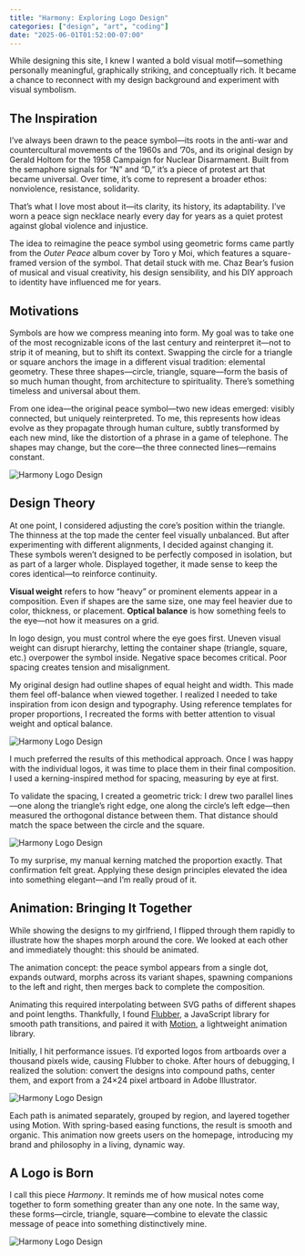 ```yaml
---
title: "Harmony: Exploring Logo Design"
categories: ["design", "art", "coding"]
date: "2025-06-01T01:52:00-07:00"
---
```


While designing this site, I knew I wanted a bold visual motif—something personally meaningful, graphically striking, and conceptually rich. It became a chance to reconnect with my design background and experiment with visual symbolism.

## The Inspiration

I’ve always been drawn to the peace symbol—its roots in the anti-war and countercultural movements of the 1960s and ’70s, and its original design by Gerald Holtom for the 1958 Campaign for Nuclear Disarmament. Built from the semaphore signals for “N” and “D,” it’s a piece of protest art that became universal. Over time, it’s come to represent a broader ethos: nonviolence, resistance, solidarity.

That’s what I love most about it—its clarity, its history, its adaptability. I’ve worn a peace sign necklace nearly every day for years as a quiet protest against global violence and injustice.

The idea to reimagine the peace symbol using geometric forms came partly from the _Outer Peace_ album cover by Toro y Moi, which features a square-framed version of the symbol. That detail stuck with me. Chaz Bear’s fusion of musical and visual creativity, his design sensibility, and his DIY approach to identity have influenced me for years.

## Motivations

Symbols are how we compress meaning into form. My goal was to take one of the most recognizable icons of the last century and reinterpret it—not to strip it of meaning, but to shift its context. Swapping the circle for a triangle or square anchors the image in a different visual tradition: elemental geometry. These three shapes—circle, triangle, square—form the basis of so much human thought, from architecture to spirituality. There’s something timeless and universal about them.

From one idea—the original peace symbol—two new ideas emerged: visibly connected, but uniquely reinterpreted. To me, this represents how ideas evolve as they propagate through human culture, subtly transformed by each new mind, like the distortion of a phrase in a game of telephone. The shapes may change, but the core—the three connected lines—remains constant.

![Harmony Logo Design](../../assets/writing/harmony-exploring-logo-design/outlines.png)

## Design Theory

At one point, I considered adjusting the core’s position within the triangle. The thinness at the top made the center feel visually unbalanced. But after experimenting with different alignments, I decided against changing it. These symbols weren’t designed to be perfectly composed in isolation, but as part of a larger whole. Displayed together, it made sense to keep the cores identical—to reinforce continuity.

**Visual weight** refers to how “heavy” or prominent elements appear in a composition. Even if shapes are the same size, one may feel heavier due to color, thickness, or placement. **Optical balance** is how something feels to the eye—not how it measures on a grid.

In logo design, you must control where the eye goes first. Uneven visual weight can disrupt hierarchy, letting the container shape (triangle, square, etc.) overpower the symbol inside. Negative space becomes critical. Poor spacing creates tension and misalignment.

My original design had outline shapes of equal height and width. This made them feel off-balance when viewed together. I realized I needed to take inspiration from icon design and typography. Using reference templates for proper proportions, I recreated the forms with better attention to visual weight and optical balance.

![Harmony Logo Design](../../assets/writing/harmony-exploring-logo-design/visual-weight.png)

I much preferred the results of this methodical approach. Once I was happy with the individual logos, it was time to place them in their final composition. I used a kerning-inspired method for spacing, measuring by eye at first.

To validate the spacing, I created a geometric trick: I drew two parallel lines—one along the triangle’s right edge, one along the circle’s left edge—then measured the orthogonal distance between them. That distance should match the space between the circle and the square.

![Harmony Logo Design](../../assets/writing/harmony-exploring-logo-design/kerning.png)

To my surprise, my manual kerning matched the proportion exactly. That confirmation felt great. Applying these design principles elevated the idea into something elegant—and I’m really proud of it.

## Animation: Bringing It Together

While showing the designs to my girlfriend, I flipped through them rapidly to illustrate how the shapes morph around the core. We looked at each other and immediately thought: this should be animated.

The animation concept: the peace symbol appears from a single dot, expands outward, morphs across its variant shapes, spawning companions to the left and right, then merges back to complete the composition.

Animating this required interpolating between SVG paths of different shapes and point lengths. Thankfully, I found [Flubber](https://github.com/veltman/flubber), a JavaScript library for smooth path transitions, and paired it with [Motion](https://motion.dev), a lightweight animation library.

Initially, I hit performance issues. I’d exported logos from artboards over a thousand pixels wide, causing Flubber to choke. After hours of debugging, I realized the solution: convert the designs into compound paths, center them, and export from a 24×24 pixel artboard in Adobe Illustrator.

![Harmony Logo Design](../../assets/writing/harmony-exploring-logo-design/animation.webp)

Each path is animated separately, grouped by region, and layered together using Motion. With spring-based easing functions, the result is smooth and organic. This animation now greets users on the homepage, introducing my brand and philosophy in a living, dynamic way.

## A Logo is Born

I call this piece _Harmony_. It reminds me of how musical notes come together to form something greater than any one note. In the same way, these forms—circle, triangle, square—combine to elevate the classic message of peace into something distinctively mine.

![Harmony Logo Design](../../assets/writing/harmony-exploring-logo-design/with-name.png)
